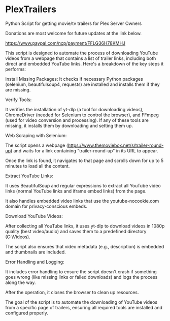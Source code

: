 # PlexTrailers
Python Script for getting movie/tv trailers for Plex Server Owners

Donations are most welcome for future updates at the link below.

https://www.paypal.com/ncp/payment/FFLG36H78KMHJ

This script is designed to automate the process of downloading YouTube videos from a webpage that contains a list of trailer links, including both direct and embedded YouTube links. Here's a breakdown of the key steps it performs:

Install Missing Packages: It checks if necessary Python packages (selenium, beautifulsoup4, requests) are installed and installs them if they are missing.

Verify Tools:

It verifies the installation of yt-dlp (a tool for downloading videos), ChromeDriver (needed for Selenium to control the browser), and FFmpeg (used for video conversion and processing). If any of these tools are missing, it installs them by downloading and setting them up.

Web Scraping with Selenium:

The script opens a webpage (https://www.themoviebox.net/s/trailer-round-up) and waits for a link containing "trailer-round-up" in its URL to appear.

Once the link is found, it navigates to that page and scrolls down for up to 5 minutes to load all the content.

Extract YouTube Links:

It uses BeautifulSoup and regular expressions to extract all YouTube video links (normal YouTube links and iframe embed links) from the page.

It also handles embedded video links that use the youtube-nocookie.com domain for privacy-conscious embeds.

Download YouTube Videos:

After collecting all YouTube links, it uses yt-dlp to download videos in 1080p quality (best video/audio) and saves them to a predefined directory (C:\Videos).

The script also ensures that video metadata (e.g., description) is embedded and thumbnails are included.

Error Handling and Logging:

It includes error handling to ensure the script doesn't crash if something goes wrong (like missing links or failed downloads) and logs the process along the way.

After the operation, it closes the browser to clean up resources.

The goal of the script is to automate the downloading of YouTube videos from a specific page of trailers, ensuring all required tools are installed and configured properly.
